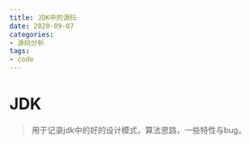 ```yaml
---
title: JDK中的源码
date: 2020-09-07
categories:
- 源码分析
tags:
- code
---
```


# JDK

> 用于记录jdk中的好的设计模式，算法思路，一些特性与bug。